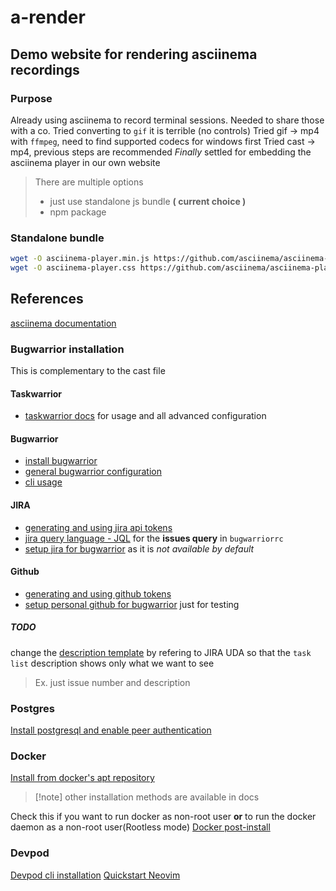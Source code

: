 # a-render

## Demo website for rendering asciinema recordings

### Purpose

Already using asciinema to record terminal sessions. Needed to share those with a co.
Tried converting to `gif` it is terrible (no controls)
Tried gif -> mp4 with `ffmpeg`, need to find supported codecs for windows first
Tried cast -> mp4, previous steps are recommended
*Finally* settled for embedding the asciinema player in our own website
> There are multiple options
> - just use standalone js bundle __( current choice )__
> - npm package

### Standalone bundle

```bash
wget -O asciinema-player.min.js https://github.com/asciinema/asciinema-player/releases/download/v3.6.3/asciinema-player.min.js
wget -O asciinema-player.css https://github.com/asciinema/asciinema-player/releases/download/v3.6.3/asciinema-player.css
```

## References
[asciinema documentation](https://docs.asciinema.org/manual/player/quick-start/#standalone-player-bundle)

### Bugwarrior installation
This is complementary to the cast file

#### Taskwarrior
- [taskwarrior docs](https://taskwarrior.org/docs/) for usage and all advanced configuration

#### Bugwarrior
- [install bugwarrior](https://bugwarrior.readthedocs.io/en/latest/getting.html)
- [general bugwarrior configuration](https://bugwarrior.readthedocs.io/en/latest/common_configuration.html)
- [cli usage](https://bugwarrior.readthedocs.io/en/latest/manpage.html#)

#### JIRA
- [generating and using jira api tokens](https://support.atlassian.com/atlassian-account/docs/manage-api-tokens-for-your-atlassian-account/#Use-an-API-token)
- [jira query language - JQL](https://support.atlassian.com/jira-service-management-cloud/docs/use-advanced-search-with-jira-query-language-jql/) for the **issues query** in `bugwarriorrc`
- [setup jira for bugwarrior](https://bugwarrior.readthedocs.io/en/latest/services/jira.html) as it is *not available by default*

#### Github
- [generating and using github tokens](https://github.com/settings/tokens)
- [setup personal github for bugwarrior](https://bugwarrior.readthedocs.io/en/latest/services/github.html) just for testing

##### TODO
change the [description template](https://bugwarrior.readthedocs.io/en/latest/common_configuration.html#field-templates) by refering to JIRA UDA so that the `task list` description shows only what we want to see
> Ex. just issue number and description

### Postgres
[Install postgresql and enable peer authentication](https://www.digitalocean.com/community/tutorials/how-to-install-and-use-postgresql-on-ubuntu-22-04)

### Docker
[Install from docker's apt repository](https://docs.docker.com/engine/install/ubuntu/#install-using-the-repository)
> [!note] other installation methods are available in docs

Check this if you want to run docker as non-root user **or** to run the docker daemon as a non-root user(Rootless mode)
[Docker post-install](https://docs.docker.com/engine/install/linux-postinstall/)

### Devpod
[Devpod cli installation](https://devpod.sh/docs/getting-started/install#optional-install-devpod-cli)
[Quickstart Neovim](https://devpod.sh/docs/getting-started/quickstart-vim)
